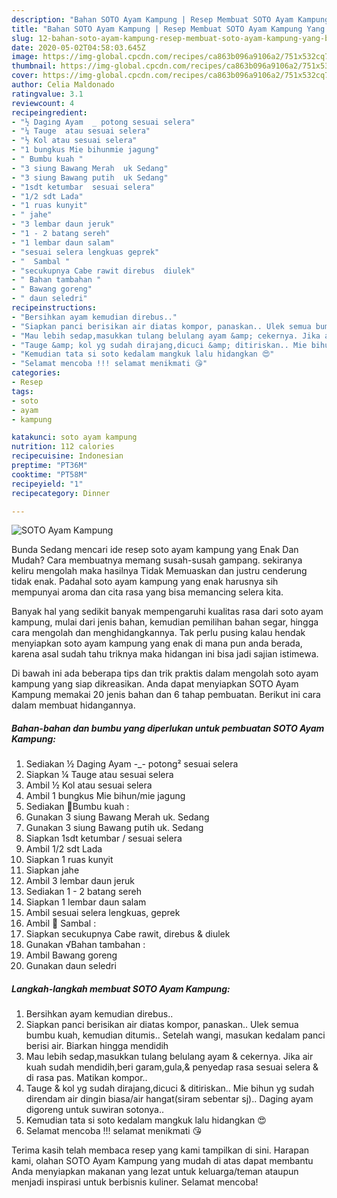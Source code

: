 ```yaml
---
description: "Bahan SOTO Ayam Kampung | Resep Membuat SOTO Ayam Kampung Yang Bikin Ngiler"
title: "Bahan SOTO Ayam Kampung | Resep Membuat SOTO Ayam Kampung Yang Bikin Ngiler"
slug: 12-bahan-soto-ayam-kampung-resep-membuat-soto-ayam-kampung-yang-bikin-ngiler
date: 2020-05-02T04:58:03.645Z
image: https://img-global.cpcdn.com/recipes/ca863b096a9106a2/751x532cq70/soto-ayam-kampung-foto-resep-utama.jpg
thumbnail: https://img-global.cpcdn.com/recipes/ca863b096a9106a2/751x532cq70/soto-ayam-kampung-foto-resep-utama.jpg
cover: https://img-global.cpcdn.com/recipes/ca863b096a9106a2/751x532cq70/soto-ayam-kampung-foto-resep-utama.jpg
author: Celia Maldonado
ratingvalue: 3.1
reviewcount: 4
recipeingredient:
- "½ Daging Ayam  _ potong sesuai selera"
- "¼ Tauge  atau sesuai selera"
- "½ Kol atau sesuai selera"
- "1 bungkus Mie bihunmie jagung"
- " Bumbu kuah "
- "3 siung Bawang Merah  uk Sedang"
- "3 siung Bawang putih  uk Sedang"
- "1sdt ketumbar  sesuai selera"
- "1/2 sdt Lada"
- "1 ruas kunyit"
- " jahe"
- "3 lembar daun jeruk"
- "1 - 2 batang sereh"
- "1 lembar daun salam"
- "sesuai selera lengkuas geprek"
- "  Sambal "
- "secukupnya Cabe rawit direbus  diulek"
- " Bahan tambahan "
- " Bawang goreng"
- " daun seledri"
recipeinstructions:
- "Bersihkan ayam kemudian direbus.."
- "Siapkan panci berisikan air diatas kompor, panaskan.. Ulek semua bumbu kuah, kemudian ditumis.. Setelah wangi, masukan kedalam panci berisi air. Biarkan hingga mendidih"
- "Mau lebih sedap,masukkan tulang belulang ayam &amp; cekernya. Jika air kuah sudah mendidih,beri garam,gula,&amp; penyedap rasa sesuai selera &amp; di rasa pas. Matikan kompor.."
- "Tauge &amp; kol yg sudah dirajang,dicuci &amp; ditiriskan.. Mie bihun yg sudah direndam air dingin biasa/air hangat(siram sebentar sj).. Daging ayam digoreng untuk suwiran sotonya.."
- "Kemudian tata si soto kedalam mangkuk lalu hidangkan 😍"
- "Selamat mencoba !!! selamat menikmati 😘"
categories:
- Resep
tags:
- soto
- ayam
- kampung

katakunci: soto ayam kampung 
nutrition: 112 calories
recipecuisine: Indonesian
preptime: "PT36M"
cooktime: "PT58M"
recipeyield: "1"
recipecategory: Dinner

---
```



![SOTO Ayam Kampung](https://img-global.cpcdn.com/recipes/ca863b096a9106a2/751x532cq70/soto-ayam-kampung-foto-resep-utama.jpg)

Bunda Sedang mencari ide resep soto ayam kampung yang Enak Dan Mudah? Cara membuatnya memang susah-susah gampang. sekiranya keliru mengolah maka hasilnya Tidak Memuaskan dan justru cenderung tidak enak. Padahal soto ayam kampung yang enak harusnya sih mempunyai aroma dan cita rasa yang bisa memancing selera kita.

Banyak hal yang sedikit banyak mempengaruhi kualitas rasa dari soto ayam kampung, mulai dari jenis bahan, kemudian pemilihan bahan segar, hingga cara mengolah dan menghidangkannya. Tak perlu pusing kalau hendak menyiapkan soto ayam kampung yang enak di mana pun anda berada, karena asal sudah tahu triknya maka hidangan ini bisa jadi sajian istimewa.




Di bawah ini ada beberapa tips dan trik praktis dalam mengolah soto ayam kampung yang siap dikreasikan. Anda dapat menyiapkan SOTO Ayam Kampung memakai 20 jenis bahan dan 6 tahap pembuatan. Berikut ini cara dalam membuat hidangannya.

<!--inarticleads1-->

##### Bahan-bahan dan bumbu yang diperlukan untuk pembuatan SOTO Ayam Kampung:

1. Sediakan ½ Daging Ayam  -_- potong² sesuai selera
1. Siapkan ¼ Tauge  atau sesuai selera
1. Ambil ½ Kol atau sesuai selera
1. Ambil 1 bungkus Mie bihun/mie jagung
1. Sediakan  🍜Bumbu kuah :
1. Gunakan 3 siung Bawang Merah  uk. Sedang
1. Gunakan 3 siung Bawang putih  uk. Sedang
1. Siapkan 1sdt ketumbar / sesuai selera
1. Ambil 1/2 sdt Lada
1. Siapkan 1 ruas kunyit
1. Siapkan  jahe
1. Ambil 3 lembar daun jeruk
1. Sediakan 1 - 2 batang sereh
1. Siapkan 1 lembar daun salam
1. Ambil sesuai selera lengkuas, geprek
1. Ambil  🎀 Sambal :
1. Siapkan secukupnya Cabe rawit, direbus &amp; diulek
1. Gunakan  √Bahan tambahan :
1. Ambil  Bawang goreng
1. Gunakan  daun seledri




<!--inarticleads2-->

##### Langkah-langkah membuat SOTO Ayam Kampung:

1. Bersihkan ayam kemudian direbus..
1. Siapkan panci berisikan air diatas kompor, panaskan.. Ulek semua bumbu kuah, kemudian ditumis.. Setelah wangi, masukan kedalam panci berisi air. Biarkan hingga mendidih
1. Mau lebih sedap,masukkan tulang belulang ayam &amp; cekernya. Jika air kuah sudah mendidih,beri garam,gula,&amp; penyedap rasa sesuai selera &amp; di rasa pas. Matikan kompor..
1. Tauge &amp; kol yg sudah dirajang,dicuci &amp; ditiriskan.. Mie bihun yg sudah direndam air dingin biasa/air hangat(siram sebentar sj).. Daging ayam digoreng untuk suwiran sotonya..
1. Kemudian tata si soto kedalam mangkuk lalu hidangkan 😍
1. Selamat mencoba !!! selamat menikmati 😘




Terima kasih telah membaca resep yang kami tampilkan di sini. Harapan kami, olahan SOTO Ayam Kampung yang mudah di atas dapat membantu Anda menyiapkan makanan yang lezat untuk keluarga/teman ataupun menjadi inspirasi untuk berbisnis kuliner. Selamat mencoba!

